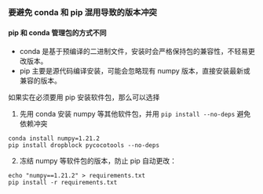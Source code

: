 ### 要避免 conda 和 pip 混用导致的版本冲突

#### pip 和 conda 管理包的方式不同

-   conda 是基于预编译的二进制文件，安装时会严格保持包的兼容性，不轻易更改版本。
-   pip 主要是源代码编译安装，可能会忽略现有 numpy 版本，直接安装最新或兼容的版本。

如果实在必须要用 pip 安装软件包，那么可以选择

1. 先用 conda 安装 numpy 等其他软件包，并用 ` pip install --no-deps ` 避免依赖冲突

```
conda install numpy=1.21.2
pip install dropblock pycocotools --no-deps
```

2.  冻结 numpy 等软件包的版本，防止 pip 自动更改：
```
echo "numpy==1.21.2" > requirements.txt
pip install -r requirements.txt
```
